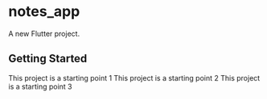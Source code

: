 # notes_app

A new Flutter project.

## Getting Started

This project is a starting point 1
This project is a starting point 2
This project is a starting point 3

